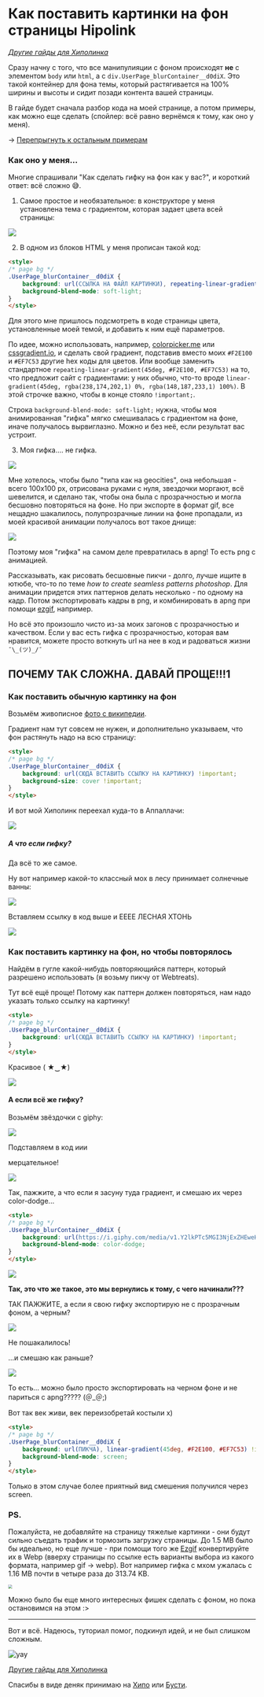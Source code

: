 # Как поставить картинки на фон страницы Hipolink

*[Другие гайды для Хиполинка](./)*

Сразу начну с того, что все манипулияции с фоном происходят **не** с элементом `body` или `html`, а с `div.UserPage_blurContainer__d0diX`. Это такой контейнер для фона темы, который растягивается на 100% ширины и высоты и сидит позади контента вашей страницы.

В гайде будет сначала разбор кода на моей странице, а потом примеры, как можно еще сделать (спойлер: всё равно вернёмся к тому, как оно у меня).

-> [Перепрыгнуть к остальным примерам](#как-поставить-обычную-картинку-на-фон)

### Как оно у меня...

Многие спрашивали "Как сделать гифку на фон как у вас?", и короткий ответ: всё сложно 😅.

1) Самое простое и необязательное: в конструкторе у меня установлена тема с градиентом, которая задает цвета всей страницы:

<img src="Screenshot 2024-07-02 174356.jpg" loading="lazy">

2) В одном из блоков HTML у меня прописан такой код:

```html
<style>
/* page bg */
.UserPage_blurContainer__d0diX {
    background: url(ССЫЛКА НА ФАЙЛ КАРТИНКИ), repeating-linear-gradient(45deg, #F2E100, #EF7C53) !important;
    background-blend-mode: soft-light;
}
</style>
```

Для этого мне пришлось подсмотреть в коде страницы цвета, установленные моей темой, и добавить к ним ещё параметров.

По идее, можно использовать, например, [colorpicker.me](https://colorpicker.me/#76fe33) или [cssgradient.io](https://cssgradient.io), и сделать свой градиент, подставив вместо моих `#F2E100` и `#EF7C53` другие hex коды для цветов. Или вообще заменить стандартное `repeating-linear-gradient(45deg, #F2E100, #EF7C53)` на то, что предложит сайт с градиентами: у них обычно, что-то вроде `linear-gradient(45deg, rgba(238,174,202,1) 0%, rgba(148,187,233,1) 100%)`. В этой строчке важно, чтобы в конце стояло `!important;`.

Строка `background-blend-mode: soft-light;` нужна, чтобы моя анимированная "гифка" мягко смешивалась с градиентом на фоне, иначе получалось вырвиглазно. Можно и без неё, если результат вас устроит.

3) Моя гифка.... не гифка.

<img src="stars-merged-with-bg.gif" loading="lazy">

Мне хотелось, чтобы было "типа как на geocities", она небольшая - всего 100х100 px, отрисована руками с нуля, звездочки моргают, всё шевелится, и сделано так, чтобы она была с прозрачностью и могла бесшовно повторяться на фоне. Но при экспорте в формат gif, все нещадно шакалилось, полупрозрачные линии на фоне пропадали, из моей красивой анимации получалось вот такое днище:

<img src="shitstars.gif" loading="lazy">

Поэтому моя "гифка" на самом деле превратилась в apng! То есть png с анимацией.

Рассказывать, как рисовать бесшовные пикчи - долго, лучше ищите в ютюбе, что-то по теме *how to create seamless patterns photoshop*. Для анимации придется этих паттернов делать несколько - по одному на кадр. Потом экспортировать кадры в png, и комбинировать в apng при помощи [ezgif](https://ezgif.com/apng-maker), например.

Но всё это произошло чисто из-за моих загонов с прозрачностью и качеством. Если у вас есть гифка с прозрачностью, которая вам нравится, можете просто воткнуть url на нее в код и радоваться жизни `¯\_(ツ)_/¯`

## ПОЧЕМУ ТАК СЛОЖНА. ДАВАЙ ПРОЩЕ!!!1

### Как поставить обычную картинку на фон

Возьмём живописное [фото с википедии](https://en.wikipedia.org/wiki/File:Mount_Mitchell-27527.jpg).

Градиент нам тут совсем не нужен, и дополнительно указываем, что фон растянуть надо на всю страницу:

```html
<style>
/* page bg */
.UserPage_blurContainer__d0diX {
    background: url(СЮДА ВСТАВИТЬ ССЫЛКУ НА КАРТИНКУ) !important;
    background-size: cover !important;
}
</style>
```
И вот мой Хиполинк переехал куда-то в Аппаллачи:

<img src="Screenshot 2024-07-02 184331.jpg" loading="lazy">

##### А что если гифку?

Да всё то же самое.

Ну вот например какой-то классный мох в лесу принимает солнечные ванны:

<img src="https://i.giphy.com/media/v1.Y2lkPTc5MGI3NjExZzIycDBmZ3JmdnRta2w3YTQ3aGh2OHJtdW9jcHg2cjJ2ZzcwY2FyZSZlcD12MV9pbnRlcm5hbF9naWZfYnlfaWQmY3Q9Zw/xUA7b4arnbo3THfzi0/giphy.gif" loading="lazy">

Вставляем ссылку в код выше и ЕЕЕЕ ЛЕСНАЯ ХТОНЬ

<img src="ezgif-6-f15198339d.webp" loading="lazy">

### Как поставить картинку на фон, но чтобы повторялось

Найдём в гугле какой-нибудь повторяющийся паттерн, который разрешено использовать (я возьму пикчу от Webtreats).

Тут всё ещё проще! Потому как паттерн должен повторяться, нам надо указать только ссылку на картинку!

```html
<style>
/* page bg */
.UserPage_blurContainer__d0diX {
    background: url(СЮДА ВСТАВИТЬ ССЫЛКУ НА КАРТИНКУ) !important;
}
</style>
```

Красивое ( ★‿★)

<img src="Screenshot 2024-07-02 193353.jpg" loading="lazy">

#### А если всё же гифку?

Возьмём звёздочки с giphy:

<img src="https://i.giphy.com/media/v1.Y2lkPTc5MGI3NjExZHEweHFrMDZmcWJmcTZ2bXN0c2diMnMybGZ0bXp4YnJhaXg4cDU3dSZlcD12MV9pbnRlcm5hbF9naWZfYnlfaWQmY3Q9Zw/FlodpfQUBSp20/giphy.gif" loading="lazy">

Подставляем в код иии

мерцательное!

<img src="ezgif-6-d65858b84e.webp" loading="lazy">

Так, пажжите, а что если я засуну туда градиент, и смешаю их через color-dodge...


```html
<style>
/* page bg */
.UserPage_blurContainer__d0diX {
    background: url(https://i.giphy.com/media/v1.Y2lkPTc5MGI3NjExZHEweHFrMDZmcWJmcTZ2bXN0c2diMnMybGZ0bXp4YnJhaXg4cDU3dSZlcD12MV9pbnRlcm5hbF9naWZfYnlfaWQmY3Q9Zw/FlodpfQUBSp20/giphy.gif), linear-gradient(45deg, #F2E100, #EF7C53) !important;
    background-blend-mode: color-dodge;
}
</style>
```

<img src="Screenshot 2024-07-02 200409.jpg" loading="lazy">

**Так, это что же такое, это мы вернулись к тому, с чего начинали???**

ТАК ПАЖЖИТЕ, а если я свою гифку экспортирую не с прозрачным фоном, а черным?

<img src="stars-black.gif" loading="lazy">

Не пошакалилось! 

...и смешаю как раньше?

<img src="Screenshot 2024-07-02 201803.jpg" loading="lazy">

То есть... можно было просто экспортировать на черном фоне и не париться с apng????? (＠_＠;)

Вот так век живи, век переизобретай костыли х)

```html
<style>
/* page bg */
.UserPage_blurContainer__d0diX {
    background: url(ПИКЧА), linear-gradient(45deg, #F2E100, #EF7C53) !important;
    background-blend-mode: screen;
}
</style>
```

Только в этом случае более приятный вид смешения получился через screen.

### PS.

Пожалуйста, не добавляйте на страницу тяжелые картинки - они будут сильно съедать трафик и тормозить загрузку страницы. До 1.5 MB было бы идеально, но еще лучше - при помощи того же [Ezgif](https://ezgif.com/webp-maker) конвертируйте их в Webp (вверху страницы по ссылке есть варианты выбора из какого формата, например gif -> webp). Вот например гифка с мхом ужалась с 1.16 MB почти в четыре раза до 313.74 KB.

<img src="Screenshot 2024-07-02 215400.jpg" style="zoom:0.5" loading="lazy">

Можно было бы еще много интересных фишек сделать с фоном, но пока остановимся на этом :>

---


Вот и всё. Надеюсь, туториал помог, подкинул идей, и не был слишком сложным.

![yay](../test/carrotbongos.png)

[Другие гайды для Хиполинка](./)

Спасибы в виде деняк принимаю на [Хипо](https://hipolink.me/ajcrwl) или [Бусти](https://boosty.to/doittkarl).

